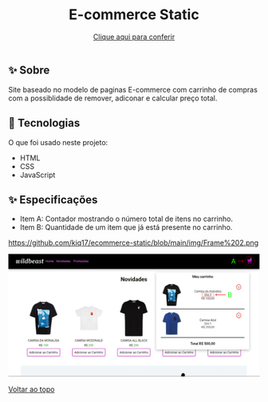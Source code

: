 <div align="center">
<h1 align="center">E-commerce Static</h1>
<a href="https://kiq17.github.io/ecommerce-static/">Clique aqui para conferir</a>
</div>


<br>

## :sparkles: Sobre ##

Site baseado no modelo de paginas E-commerce com carrinho de compras com a possiblidade de remover, adiconar e calcular preço total.

## :rocket: Tecnologias ##

O que foi usado neste projeto:

- HTML
- CSS
- JavaScript

## :sparkles: Especificações ##

- Item A: Contador mostrando o número total de itens no carrinho.
- Item B: Quantidade de um item que já está presente no carrinho.

https://github.com/kiq17/ecommerce-static/blob/main/img/Frame%202.png

<img alt="Demonstração carrinho de compras" src="https://github.com/kiq17/ecommerce-static/blob/main/img/Frame%202.png">

<a href="#top">Voltar ao topo</a>
